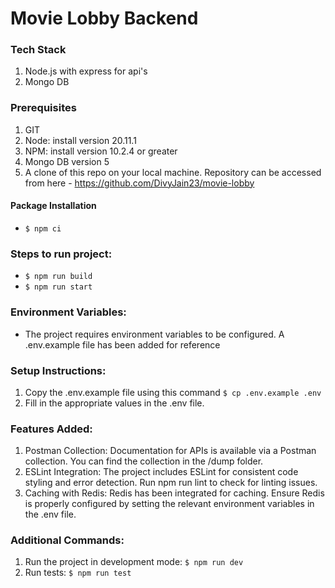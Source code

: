# Movie Lobby Backend


### Tech Stack
1. Node.js with express for api's
2. Mongo DB

### Prerequisites
1. GIT
2. Node: install version 20.11.1
3. NPM: install version 10.2.4 or greater
4. Mongo DB version 5
5. A clone of this repo on your local machine. Repository can be accessed from here - https://github.com/DivyJain23/movie-lobby

#### Package Installation
- `$ npm ci`

### Steps to run project:
- `$ npm run build`
- `$ npm run start`

### Environment Variables:
- The project requires environment variables to be configured. A .env.example file has been added for reference

### Setup Instructions:
1. Copy the .env.example file using this command `$ cp .env.example .env`
2. Fill in the appropriate values in the .env file.

### Features Added:
1. Postman Collection: Documentation for APIs is available via a Postman collection. You can find the collection in the /dump folder.
2. ESLint Integration: The project includes ESLint for consistent code styling and error detection. Run npm run lint to check for linting issues.
3. Caching with Redis: Redis has been integrated for caching. Ensure Redis is properly configured by setting the relevant environment variables in the .env file.

### Additional Commands:
1. Run the project in development mode: `$ npm run dev`
2. Run tests: `$ npm run test`
